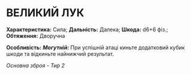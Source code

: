 ﻿# ВЕЛИКИЙ ЛУК

**Характеристика:** Сила; **Дальність:** Далека; **Шкода:** d6+6 фіз.; **Обтяження:** Дворучна

**Особливість:** ***Могутній:*** При успішній атаці киньте додатковий кубик шкоди та відкиньте найнижчий результат.

*Основна зброя - Тир 2*